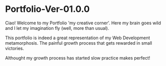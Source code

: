 # Portfolio-Ver-01.0.0
Ciao! Welcome to my Portfolio 'my creative corner'. Here my brain goes wild and I let my imagination fly (well, more than usual). 

This portfolio is indeed a great representation of my Web Development metamorphosis. The painful growth process that gets rewarded in small victories.

Althought my growth process has started slow practice makes perfect! 
